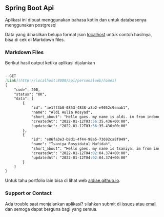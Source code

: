 ## Spring Boot Api 

Aplikasi ini dibuat menggunakan bahasa kotlin dan untuk databasenya menggunakan postgresql

Data yang dihasilkan belupa format json [localhost](http://localhost:8080) untuk contoh hasilnya, bisa di cek di Markdown files.

### Markdown Files

Berikut hasil output ketika aplikasi dijalankan

```markdown

- GET
[Link](http://localhost:8080/api/personalweb/homes)
{
    "code": 200,
    "status": "OK",
    "data": [
        {
            "id": "ae1ff3b0-0853-4838-a3b2-e9052c9eaab1",
            "name": "Aldi Aulia Rosyad",
            "short_about": "Hello gaes. my name is aldi. im from indonesia",
            "createdAt": "2022-01-12T03:56:35.436+00:00",
            "updatedAt": "2022-01-12T03:56:35.436+00:00"
        },
        {
            "id": "e86fa3e3-b8d1-4f44-98a5-73692ca8f949",
            "name": "Tsaniya Rosyidatul Mufidah",
            "short_about": "Hello gaes. my name is tsaniya. im from indonesia",
            "createdAt": "2022-01-12T04:02:04.374+00:00",
            "updatedAt": "2022-01-12T04:02:04.374+00:00"
        }
    ]
}
```

Untuk tahu portfolio lain bisa di lihat web [aldiae.github.io](https://aldiae.github.io/).


### Support or Contact

Ada trouble saat menjalankan aplikasi? silahkan submit di [issues](https://github.com/AldiAE/spring-with-maven/issues) atau [email](https://e-mailer.link/100174719334) dan semoga dapat berguna bagi yang semua.

